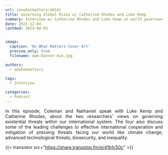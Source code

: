 ```yaml
---
url: /onwhatmatters/e014/
title: Governing Global Risks w/ Catherine Rhodes and Luke Kemp
summary: Interview w/ Catherine Rhodes and Luke Kemp on world governance of x-risks
date: 2021-12-04
lastmod: 2024-08-03


image:
  caption: 'On What Matters Cover Art'
  preview_only: true
  filename: owm-banner-min.jpg

authors:
  - onwhatmatters

tags:
  - Interview

categories: 
  - Podcast
---
```


<div style="text-align: justify">
In this episode, Coleman and Nathaniel speak with Luke Kemp and Catherine Rhodes, about the two researchers' views on governing existential threats within our international system. The four also discuss some of the leading challenges to effective international cooperation and mitigation of pressing threats facing our world like climate change, advanced technological threats, biosecurity, and inequality. 

{{< transistor src="https://share.transistor.fm/e/41b1c50c" >}}
</div>